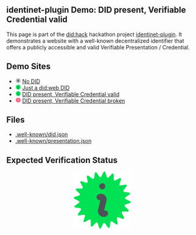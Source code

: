 ## identinet-plugin Demo: DID present, Verifiable Credential valid

This page is part of the [did:hack](https://didhack.xyz/) hackathon project
[identinet-plugin](https://github.com/identinet/identinet-plugin). It
demonstrates a website with a well-known decentralized identifier that offers a
publicly accessible and valid Verifiable Presentation / Credential.

## Demo Sites

- <img alt="no id" src="./icons/shield-slash.svg" style="height: 1em;" />
  <a href="https://no-id-example.identinet.io">No DID</a>
- <img alt="verification success" src="./icons/shield-plus.svg" style="height: 1em;" />
  <a href="https://id-example.identinet.io">Just a did:web DID</a>
- <img alt="verification success" src="./icons/shield-plus.svg" style="height: 1em;" />
  <a href="https://id-plus-example.identinet.io">DID present, Verifiable
  Credential valid</a>
- <img alt="verification failed" src="./icons/shield-xmark.svg" style="height: 1em;" />
  <a href="https://broken-example.identinet.io">DID present, Verifiable
  Credential broken</a>

## Files

- [.well-known/did.json](.well-known/did.json)
- [.well-known/presentation.json](.well-known/presentation.json)

## Expected Verification Status

<div style="display: flex; justify-content: center;">
  <img src="./icons/shield-plus.svg" width="150" />
</div>
